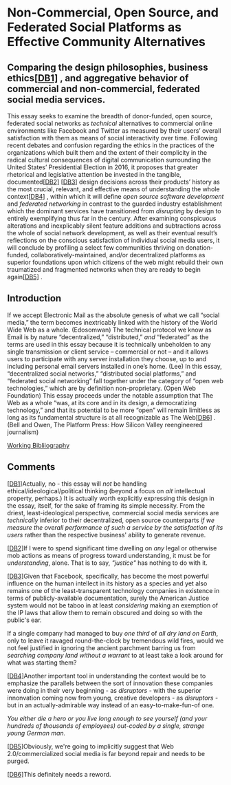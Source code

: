 # Non-Commercial, Open Source, and Federated Social Platforms as Effective Community Alternatives

## Comparing the design philosophies, business ethics[[DB1\]](#_msocom_1) , and aggregative behavior of commercial and non-commercial, federated social media services.

This essay seeks to examine the breadth of donor-funded, open source, federated social networks as *technical* alternatives to commercial online environments like Facebook and Twitter as measured by their users’ overall satisfaction with them as means of social interactivity over time. Following recent debates and confusion regarding the ethics in the practices of the organizations which built them and the extent of their complicity in the radical cultural consequences of digital communication surrounding the United States’ Presidential Election in 2016, it proposes that greater rhetorical and legislative attention be invested in the tangible, documented[[DB2\]](#_msocom_2) [[DB3\]](#_msocom_3) design decisions across their products’ history as the most crucial, relevant, and effective means of understanding the whole context[[DB4\]](#_msocom_4) , within which it will define *open source software development* and *federated networking* in contrast to the guarded industry establishment which the dominant services have transitioned from *disrupting* by design to entirely exemplifying thus far in the century. After examining conspicuous alterations and inexplicably silent feature additions and subtractions across the whole of social network development, as well as their eventual result’s reflections on the conscious satisfaction of individual social media users, it will conclude by profiling a select few communities thriving on donation-funded, collaboratively-maintained, and/or decentralized platforms as superior foundations upon which citizens of the web might rebuild their own traumatized and fragmented networks when they are ready to begin again[[DB5\]](#_msocom_5) .

## Introduction

If we accept Electronic Mail as the absolute genesis of what we call “social media,” the term becomes inextricably linked with the history of the World Wide Web as a whole. (Edosomwan) The technical protocol we know as Email is by nature “decentralized,” “distributed,” *and* “federated” as the terms are used in this essay because it is technically unbeholden to any single transmission or client service – commercial or not – and it allows users to participate with any server installation they choose, up to and including personal email servers installed in one’s home. (Lee) In this essay, “decentralized social networks,” “distributed social platforms,” and “federated social networking” fall together under the category of “open web technologies,” which are by definition non-proprietary. (Open Web Foundation) This essay proceeds under the notable assumption that The Web as a whole “was, at its core and in its design, a democratizing technology,” and that its potential to be more “open” will remain limitless as long as its fundamental structure is at all recognizable as The Web[[DB6\]](#_msocom_6) . (Bell and Owen, The Platform Press: How Silicon Valley reengineered journalism)

[Working Bibliiography](sources\Bibliography.md)

## Comments

 [[DB1\]](#_msoanchor_1)Actually, no - this essay will *not* be handling ethical/ideological/political thinking (beyond a focus on *alt* intellectual property, perhaps.) It is actually worth explicitly expressing this design in the essay, itself, for the sake of framing its simple necessity. From the driest, least-ideological perspective, commercial social media services are *technically* inferior to their decentralized, open source counterparts *if we measure the overall performance of such a service by the satisfaction of its users* rather than the respective business' ability to generate revenue.



 [[DB2\]](#_msoanchor_2)If I were to spend significant time dwelling on *any* legal or otherwise mob actions as means of progress toward understanding, it must be for *understanding*, alone. That is to say, *"justice"* has nothing to do with it.



 [[DB3\]](#_msoanchor_3)Given that Facebook, specifically, has become the most powerful influence on the human intellect in its history as a species and yet also remains one of the least-transparent technology companies in existence in terms of publicly-available documentation, surely the American Justice system would not be taboo in at least *considering* making an exemption of the IP laws that allow them to remain obscured and doing so with the public's ear.

 

If a single company had managed to buy *one third* of *all dry land on Earth*, only to leave it ravaged round-the-clock by tremendous wild fires, would we not feel justified in ignoring the ancient parchment barring us from *searching company land without a warrant* to at least take a look around for what was starting them?



 [[DB4\]](#_msoanchor_4)Another important tool in understanding the context would be to emphasize the parallels between the sort of innovation these companies were doing in their very beginning - as *disruptors* - with the superior innonvation coming now from young, creative developers - as *disruptors* - but in an actually-admirable way instead of an easy-to-make-fun-of one.

 

*You either die a hero or you live long enough to see yourself (and your hundreds of thousands of employees) out-coded by a single, strange young German man.*



 [[DB5\]](#_msoanchor_5)Obviously, we're going to implicitly suggest that Web 2.0/commercialized social media is far beyond repair and needs to be purged.



 [[DB6\]](#_msoanchor_6)This definitely needs a reword.